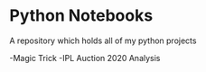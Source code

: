 # Python Notebooks

A repository which holds all of my python projects

-Magic Trick
-IPL Auction 2020 Analysis

